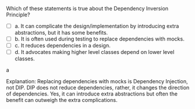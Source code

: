 <panel header="{{ icon_Q_A }} Which of these statements is true about the Dependency Inversion Principle?">
<question>

Which of these statements is true about the Dependency Inversion Principle?

- [ ] a. It can complicate the design/implementation by introducing extra abstractions, but it has some benefits.
- [ ] b. It is often used during testing to replace dependencies with mocks.
- [ ] c. It reduces dependencies in a design.
- [ ] d. It advocates making higher level classes depend on lower level classes.

<div slot="answer">

a

Explanation: Replacing dependencies with mocks is Dependency Injection, not DIP. DIP does not reduce dependencies, rather, it changes the direction of dependencies. Yes, it can introduce extra abstractions but often the benefit can outweigh the extra complications.

</div>
</question>
</panel>
